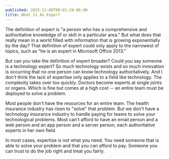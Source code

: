 ```yaml
---
published: 2015-12-08T00:01:28-06:00
title: What Is An Expert
---
```

The definition of expert is "a person who has a comprehensive and authoritative knowledge of or skill in a particular area." But what does that really mean in a world filled with information that is growing exponentially by the day? That definition of expert could only apply to the narrowest of topics, such as "he is an expert in Microsoft Office 2013."

But can you take the definition of expert broader? Could you say someone is a technology expert? So much technology exists and so much innovation is occurring that no one person can know technology authoritatively. And I don't think the lack of expertise only applies to a field like technology. The complexity takes over too quickly. Doctors become experts at single joints or organs. Which is fine but comes at a high cost -- an entire team must be deployed to solve a problem.

Most people don't have the resources for an entire team. The health insurance industry has risen to "solve" that problem. But we don't have a technology insurance industry to handle paying for teams to solve your technological problems. Most can't afford to have an email person and a web person and an app person and a server person, each authoritative experts in her own field.

In most cases, expertise is not what you need. You need someone that is able to solve your problem and that you can afford to pay. Someone you can trust to do the job right and treat you fairly.